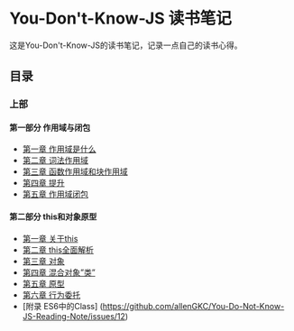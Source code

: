 # You-Don't-Know-JS 读书笔记

这是You-Don't-Know-JS的读书笔记，记录一点自己的读书心得。


## 目录

### 上部

#### 第一部分 作用域与闭包

* [第一章 作用域是什么](https://github.com/allenGKC/You-Do-Not-Know-JS-Reading-Note/issues/1)
* [第二章 词法作用域](https://github.com/allenGKC/You-Do-Not-Know-JS-Reading-Note/issues/2) 
* [第三章 函数作用域和块作用域](https://github.com/allenGKC/You-Do-Not-Know-JS-Reading-Note/issues/3) 
* [第四章 提升](https://github.com/allenGKC/You-Do-Not-Know-JS-Reading-Note/issues/4) 
* [第五章 作用域闭包](https://github.com/allenGKC/You-Do-Not-Know-JS-Reading-Note/issues/5) 

#### 第二部分 this和对象原型
* [第一章 关于this](https://github.com/allenGKC/You-Do-Not-Know-JS-Reading-Note/issues/6) 
* [第二章 this全面解析 ](https://github.com/allenGKC/You-Do-Not-Know-JS-Reading-Note/issues/7) 
* [第三章 对象](https://github.com/allenGKC/You-Do-Not-Know-JS-Reading-Note/issues/8) 
* [第四章 混合对象”类”](https://github.com/allenGKC/You-Do-Not-Know-JS-Reading-Note/issues/9) 
* [第五章 原型](https://github.com/allenGKC/You-Do-Not-Know-JS-Reading-Note/issues/10) 
* [第六章 行为委托](https://github.com/allenGKC/You-Do-Not-Know-JS-Reading-Note/issues/11) 
* [附录 ES6中的Class] (https://github.com/allenGKC/You-Do-Not-Know-JS-Reading-Note/issues/12) 
